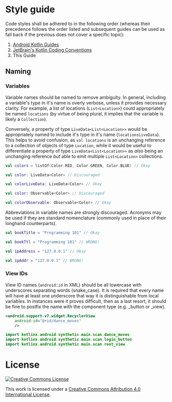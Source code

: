 # Style guide

Code styles shall be adhered to in the following order (whereas their precedence follows the order listed and subsequent
guides can be used as fall back if the previous does not cover a specific topic):

1. [Android Kotlin Guides](https://android.github.io/kotlin-guides/style.html)
2. [JetBrain's Kotlin Coding Conventions](https://kotlinlang.org/docs/reference/coding-conventions.html)
3. This Guide

## Naming

### Variables

Variable names should be named to remove ambiguity. In general, including a variable's type in it's name is overly
verbose, unless it provides necessary clarity. For example, a list of locations (`List<Location>`) could appropriately
be named `locations` (by virtue of being plural, it implies that the variable is likely a `Collection`).

Conversely, a property of type `LiveData<List<Location>>` would be appropriately named to include it's type in it's
name (`locationsLiveData`). This helps to avoid confusion, as `val locations` is an unchanging reference to a collection
of objects of type `Location`, while it would be useful to differentiate a property of type `LiveData<List<Location>>`
as _also_ being an unchanging reference _but_ able to emit multiple `List<Location>` collections.

```kotlin
val colors = listOf(Color.RED, Color.GREEN, Color.BLUE) // Okay
```

```kotlin
val color: LiveData<Color> // Discouraged

val colorLiveData: LiveData<Color> // Okay
```

```kotlin
val color: Observable<Color> // Discouraged

val colorObservable: Observable<Color> // Okay
```

Abbreviations in variable names are strongly discouraged. Acronyms may be used if they are standard nomenclature
(commonly used in place of their longhand counterparts).

```kotlin
val bookTitle = "Programming 101" // Okay

val bookTtl = "Programming 101" // WRONG!
```

```kotlin
val ipAddress = "127.0.0.1" // Okay

val ipAddr = "127.0.0.1" // WRONG!
```

### View IDs

View ID names (`android:id` in XML) should be all lowercase with underscores separating words (snake_case).  It is required that every name will have at least one underscore that way it is distinguishable from local variables. In instances were it proves difficult, then as a last resort, it should be fine to postfix the name with the component type (e.g. _button or _view).

```xml
<android.support.v7.widget.RecyclerView
    android:id="@+id/dance_moves"
    />
```


```kotlin
import kotlinx.android.synthetic.main.scan.dance_moves
import kotlinx.android.synthetic.main.scan.login_button
import kotlinx.android.synthetic.main.scan.root_view
```

# License

[![Creative Commons License](https://i.creativecommons.org/l/by/4.0/80x15.png)](http://creativecommons.org/licenses/by/4.0/)

This work is licensed under a [Creative Commons Attribution 4.0 International License](http://creativecommons.org/licenses/by/4.0/).


[Kotlin Android Extensions]: https://kotlinlang.org/docs/tutorials/android-plugin.html
[imports]: https://kotlinlang.org/docs/reference/packages.html#imports
[non-constant names Android Kotlin codestyle]: https://android.github.io/kotlin-guides/style.html#non-constant-names
[camel case]: https://google.github.io/styleguide/javaguide.html#s5.3-camel-case
